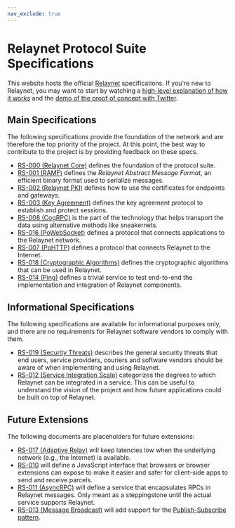 ```yaml
---
nav_exclude: true
---
```

# Relaynet Protocol Suite Specifications

This website hosts the official [Relaynet](https://relaynet.network/) specifications. If you're new to Relaynet, you may want to start by watching a [high-level explanation of how it works](https://youtu.be/_4zP0CfcTj4) and the [demo of the proof of concept with Twitter](https://www.youtube.com/watch?v=fi_RKwmrXIY).

## Main Specifications

The following specifications provide the foundation of the network and are therefore the top priority of the project. At this point, the best way to contribute to the project is by providing feedback on these specs.

- [RS-000 (Relaynet Core)](rs000-core.md) defines the foundation of the protocol suite.
- [RS-001 (RAMF)](rs001-ramf.md) defines the _Relaynet Abstract Message Format_, an efficient binary format used to serialize messages.
- [RS-002 (Relaynet PKI)](rs002-pki.md) defines how to use the certificates for endpoints and gateways.
- [RS-003 (Key Agreement)](rs003-key-agreement.md) defines the key agreement protocol to establish and protect sessions.
- [RS-008 (CogRPC)](rs008-cogrpc.md) is the part of the technology that helps transport the data using alternative methods like sneakernets.
- [RS-016 (PoWebSocket)](rs016-powebsocket.md) defines a protocol that connects applications to the Relaynet network.
- [RS-007 (PoHTTP)](rs007-pohttp.md) defines a protocol that connects Relaynet to the Internet.
- [RS-018 (Cryptographic Algorithms)](rs018-algorithms.md) defines the cryptographic algorithms that can be used in Relaynet.
- [RS-014 (Ping)](rs014-ping.md) defines a trivial service to test end-to-end the implementation and integration of Relaynet components.

## Informational Specifications

The following specifications are available for informational purposes only, and there are no requirements for Relaynet software vendors to comply with them.

- [RS-019 (Security Threats)](rs019-threats.md) describes the general security threats that end users, service providers, couriers and software vendors should be aware of when implementing and using Relaynet.
- [RS-012 (Service Integration Scale)](rs012-service-integration.md) categorizes the degrees to which Relaynet can be integrated in a service. This can be useful to understand the vision of the project and how future applications could be built on top of Relaynet.

## Future Extensions

The following documents are placeholders for future extensions:

- [RS-017 (Adaptive Relay)](rs017-adaptive-relay.md) will keep latencies low when the underlying network (e.g., the Internet) is available.
- [RS-010](rs010-pdc-browser.md) will define a JavaScript interface that browsers or browser extensions can expose to make it easier and safer for client-side apps to send and receive parcels.
- [RS-011 (AsyncRPC)](rs011-asyncrpc.md) will define a service that encapsulates RPCs in Relaynet messages. Only meant as a steppingstone until the actual service supports Relaynet.
- [RS-013 (Message Broadcast)](rs013-pubsub.md) will add support for the [Publish-Subscribe pattern](https://www.enterpriseintegrationpatterns.com/patterns/messaging/PublishSubscribeChannel.html).
